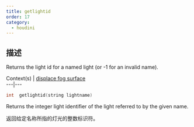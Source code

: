 ```yaml
---
title: getlightid
order: 17
category:
  - houdini
---
```

    
## 描述

Returns the light id for a named light (or -1 for an invalid name).

Context(s) | [displace](../contexts/displace.html)[
fog](../contexts/fog.html)[ surface](../contexts/surface.html)  
---|---

```c
int  getlightid(string lightname)
```

Returns the integer light identifier of the light referred to by the given
name.

返回给定名称所指的灯光的整数标识符。
